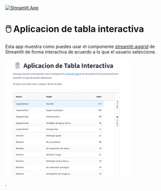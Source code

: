 [![Streamlit App](https://static.streamlit.io/badges/streamlit_badge_black_white.svg)](https://share.streamlit.io/streamlit/example-app-interactive-table/main)

# 🖱️ Aplicacion de tabla interactiva

Esta app muestra como puedes usar el componente [streamlit-aggrid](STREAMLIT_AGGRID_URL)
    de Streamlit de forma interactiva de acuerdo a lo que el usuario seleccione.
    
<img src ="imagen_inicio.png" width="400px"></img>

.
